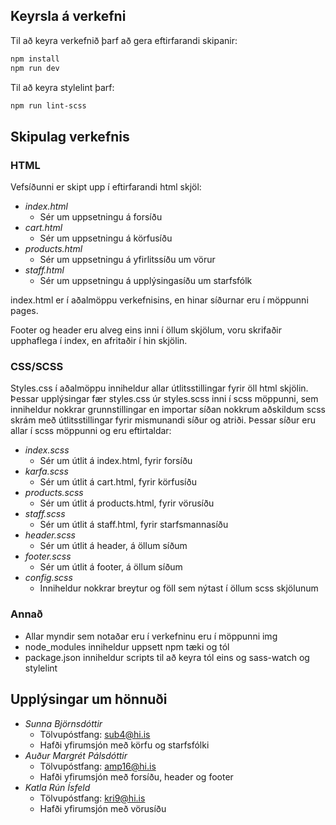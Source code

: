
## Keyrsla á verkefni ##

Til að keyra verkefnið þarf að gera eftirfarandi skipanir:

```bash
npm install
npm run dev
```

Til að keyra stylelint þarf:

```bash
npm run lint-scss
```

## Skipulag verkefnis ##

### HTML ###

Vefsíðunni er skipt upp í eftirfarandi html skjöl:

* _index.html_
    * Sér um uppsetningu á forsíðu
* _cart.html_
    * Sér um uppsetningu á körfusíðu
* _products.html_
    * Sér um uppsetningu á yfirlitssíðu um vörur
* _staff.html_
    * Sér um uppsetningu á upplýsingasíðu um starfsfólk

index.html er í aðalmöppu verkefnisins, en hinar síðurnar eru í möppunni pages.

Footer og header eru alveg eins inni í öllum skjölum, voru skrifaðir upphaflega í index, en afritaðir í hin skjölin.

### CSS/SCSS ###

Styles.css í aðalmöppu inniheldur allar útlitsstillingar fyrir öll html skjölin. 
Þessar upplýsingar fær styles.css úr styles.scss inni í scss möppunni, sem inniheldur nokkrar grunnstillingar
en importar síðan nokkrum aðskildum scss skrám með útlitsstillingar fyrir mismunandi síður og atriði.
Þessar síður eru allar í scss möppunni og eru eftirtaldar:

* _index.scss_
    * Sér um útlit á index.html, fyrir forsíðu
* _karfa.scss_
    * Sér um útlit á cart.html, fyrir körfusíðu
* _products.scss_
    * Sér um útlit á products.html, fyrir vörusíðu
* _staff.scss_
    * Sér um útlit á staff.html, fyrir starfsmannasíðu
* _header.scss_
    * Sér um útlit á header, á öllum síðum
* _footer.scss_
    * Sér um útlit á footer, á öllum síðum
* _config.scss_
    * Inniheldur nokkrar breytur og föll sem nýtast í öllum scss skjölunum

### Annað ###

* Allar myndir sem notaðar eru í verkefninu eru í möppunni img
* node_modules inniheldur uppsett npm tæki og tól
* package.json inniheldur scripts til að keyra tól eins og sass-watch og stylelint

## Upplýsingar um hönnuði ##

* _Sunna Björnsdóttir_
    * Tölvupóstfang: sub4@hi.is
    * Hafði yfirumsjón með körfu og starfsfólki
* _Auður Margrét Pálsdóttir_
    * Tölvupóstfang: amp16@hi.is
    * Hafði yfirumsjón með forsíðu, header og footer
* _Katla Rún Ísfeld_
    * Tölvupóstfang: kri9@hi.is
    * Hafði yfirumsjón með vörusíðu



